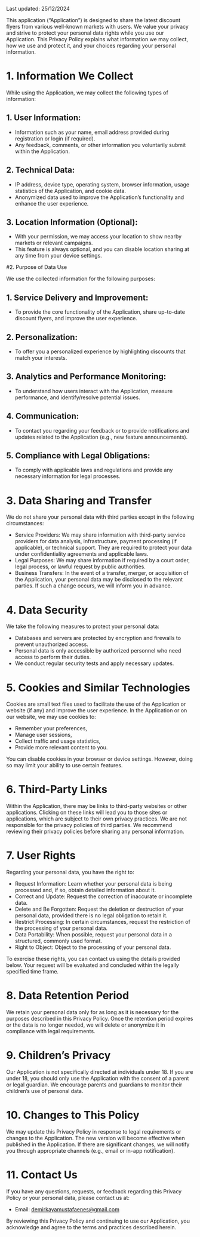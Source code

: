 Last updated: 25/12/2024

This application (“Application”) is designed to share the latest discount flyers from various well-known markets with users. We value your privacy and strive to protect your personal data rights while you use our Application. This Privacy Policy explains what information we may collect, how we use and protect it, and your choices regarding your personal information.

# 1. Information We Collect

While using the Application, we may collect the following types of information:
## 1.	User Information:
-	Information such as your name, email address provided during registration or login (if required).
-	Any feedback, comments, or other information you voluntarily submit within the Application.
## 2.	Technical Data:
- IP address, device type, operating system, browser information, usage statistics of the Application, and cookie data.
- Anonymized data used to improve the Application’s functionality and enhance the user experience.
## 3.	Location Information (Optional):
- With your permission, we may access your location to show nearby markets or relevant campaigns.
- This feature is always optional, and you can disable location sharing at any time from your device settings.

#2. Purpose of Data Use

We use the collected information for the following purposes:
## 1.	Service Delivery and Improvement:
- To provide the core functionality of the Application, share up-to-date discount flyers, and improve the user experience.
## 2.	Personalization:
- To offer you a personalized experience by highlighting discounts that match your interests.
## 3.	Analytics and Performance Monitoring:
- To understand how users interact with the Application, measure performance, and identify/resolve potential issues.
## 4.	Communication:
- To contact you regarding your feedback or to provide notifications and updates related to the Application (e.g., new feature announcements).
## 5.	Compliance with Legal Obligations:
- To comply with applicable laws and regulations and provide any necessary information for legal processes.

# 3. Data Sharing and Transfer

We do not share your personal data with third parties except in the following circumstances:
- Service Providers:
 We may share information with third-party service providers for data analysis, infrastructure, payment processing (if applicable), or technical support. They are required to protect your data under confidentiality agreements and applicable laws.
- Legal Purposes:
 We may share information if required by a court order, legal process, or lawful request by public authorities.
- Business Transfers:
 In the event of a transfer, merger, or acquisition of the Application, your personal data may be disclosed to the relevant parties. If such a change occurs, we will inform you in advance.

# 4. Data Security

We take the following measures to protect your personal data:
- Databases and servers are protected by encryption and firewalls to prevent unauthorized access.
- Personal data is only accessible by authorized personnel who need access to perform their duties.
- We conduct regular security tests and apply necessary updates.

# 5. Cookies and Similar Technologies

Cookies are small text files used to facilitate the use of the Application or website (if any) and improve the user experience. In the Application or on our website, we may use cookies to:
- Remember your preferences,
- Manage user sessions,
- Collect traffic and usage statistics,
- Provide more relevant content to you.

You can disable cookies in your browser or device settings. However, doing so may limit your ability to use certain features.

# 6. Third-Party Links

Within the Application, there may be links to third-party websites or other applications. Clicking on these links will lead you to those sites or applications, which are subject to their own privacy practices. We are not responsible for the privacy policies of third parties. We recommend reviewing their privacy policies before sharing any personal information.

# 7. User Rights

Regarding your personal data, you have the right to:
- Request Information: Learn whether your personal data is being processed and, if so, obtain detailed information about it.
- Correct and Update: Request the correction of inaccurate or incomplete data.
- Delete and Be Forgotten: Request the deletion or destruction of your personal data, provided there is no legal obligation to retain it.
- Restrict Processing: In certain circumstances, request the restriction of the processing of your personal data.
- Data Portability: When possible, request your personal data in a structured, commonly used format.
- Right to Object: Object to the processing of your personal data.

To exercise these rights, you can contact us using the details provided below. Your request will be evaluated and concluded within the legally specified time frame.

# 8. Data Retention Period

We retain your personal data only for as long as it is necessary for the purposes described in this Privacy Policy. Once the retention period expires or the data is no longer needed, we will delete or anonymize it in compliance with legal requirements.

# 9. Children’s Privacy

Our Application is not specifically directed at individuals under 18. If you are under 18, you should only use the Application with the consent of a parent or legal guardian. We encourage parents and guardians to monitor their children’s use of personal data.

# 10. Changes to This Policy

We may update this Privacy Policy in response to legal requirements or changes to the Application. The new version will become effective when published in the Application. If there are significant changes, we will notify you through appropriate channels (e.g., email or in-app notification).

# 11. Contact Us

If you have any questions, requests, or feedback regarding this Privacy Policy or your personal data, please contact us at:
- Email: demirkayamustafaenes@gmail.com

By reviewing this Privacy Policy and continuing to use our Application, you acknowledge and agree to the terms and practices described herein.
